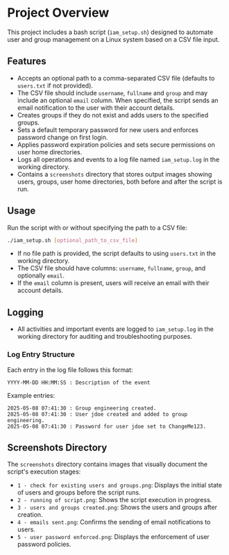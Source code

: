 # Project Overview

This project includes a bash script (`iam_setup.sh`) designed to automate user and group management on a Linux system based on a CSV file input.

## Features

- Accepts an optional path to a comma-separated CSV file (defaults to `users.txt` if not provided).
- The CSV file should include `username`, `fullname` and `group` and may include an optional `email` column. When specified, the script sends an email notification to the user with their account details.
- Creates groups if they do not exist and adds users to the specified groups.
- Sets a default temporary password for new users and enforces password change on first login.
- Applies password expiration policies and sets secure permissions on user home directories.
- Logs all operations and events to a log file named `iam_setup.log` in the working directory.
- Contains a `screenshots` directory that stores output images showing users, groups, user home directories, both before and after the script is run.

## Usage

Run the script with or without specifying the path to a CSV file:

```bash
./iam_setup.sh [optional_path_to_csv_file]
```

- If no file path is provided, the script defaults to using `users.txt` in the working directory.
- The CSV file should have columns: `username`, `fullname`, `group`, and optionally `email`.
- If the `email` column is present, users will receive an email with their account details.

## Logging

- All activities and important events are logged to `iam_setup.log` in the working directory for auditing and troubleshooting purposes.

### Log Entry Structure

Each entry in the log file follows this format:

```
YYYY-MM-DD HH:MM:SS : Description of the event
```

Example entries:

```
2025-05-08 07:41:30 : Group engineering created.
2025-05-08 07:41:30 : User jdoe created and added to group engineering.
2025-05-08 07:41:30 : Password for user jdoe set to ChangeMe123.
```

## Screenshots Directory

The `screenshots` directory contains images that visually document the script's execution stages:

- `1 - check for existing users and groups.png`: Displays the initial state of users and groups before the script runs.
- `2 - running of script.png`: Shows the script execution in progress.
- `3 - users and groups created.png`: Shows the users and groups after creation.
- `4 - emails sent.png`: Confirms the sending of email notifications to users.
- `5 - user password enforced.png`: Displays the enforcement of user password policies.


